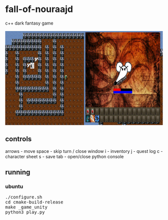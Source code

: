 # fall-of-nouraajd
c++ dark fantasy game
<br/><br/>
<img src="./screenshots/maze.png" width="50%" height="300"><img src="./screenshots/fight.png" width="50%" height="300">
## controls
arrows - move
space - skip turn / close window
i - inventory
j - quest log
c - character sheet
s - save
tab - open/close python console
## running
### ubuntu
<pre>
./configure.sh
cd cmake-build-release
make _game_unity
python3 play.py
</pre>

